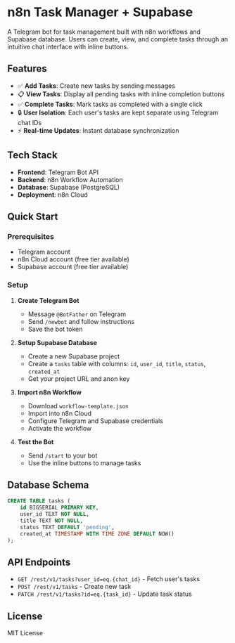 # n8n Task Manager + Supabase

A Telegram bot for task management built with n8n workflows and Supabase database. Users can create, view, and complete tasks through an intuitive chat interface with inline buttons.

## Features

- ✅ **Add Tasks**: Create new tasks by sending messages
- 📋 **View Tasks**: Display all pending tasks with inline completion buttons
- ✅ **Complete Tasks**: Mark tasks as completed with a single click
- 🔒 **User Isolation**: Each user's tasks are kept separate using Telegram chat IDs
- ⚡ **Real-time Updates**: Instant database synchronization

## Tech Stack

- **Frontend**: Telegram Bot API
- **Backend**: n8n Workflow Automation
- **Database**: Supabase (PostgreSQL)
- **Deployment**: n8n Cloud

## Quick Start

### Prerequisites

- Telegram account
- n8n Cloud account (free tier available)
- Supabase account (free tier available)

### Setup

1. **Create Telegram Bot**
   - Message `@BotFather` on Telegram
   - Send `/newbot` and follow instructions
   - Save the bot token

2. **Setup Supabase Database**
   - Create a new Supabase project
   - Create a `tasks` table with columns: `id`, `user_id`, `title`, `status`, `created_at`
   - Get your project URL and anon key

3. **Import n8n Workflow**
   - Download `workflow-template.json`
   - Import into n8n Cloud
   - Configure Telegram and Supabase credentials
   - Activate the workflow

4. **Test the Bot**
   - Send `/start` to your bot
   - Use the inline buttons to manage tasks

## Database Schema

```sql
CREATE TABLE tasks (
    id BIGSERIAL PRIMARY KEY,
    user_id TEXT NOT NULL,
    title TEXT NOT NULL,
    status TEXT DEFAULT 'pending',
    created_at TIMESTAMP WITH TIME ZONE DEFAULT NOW()
);
```

## API Endpoints

- `GET /rest/v1/tasks?user_id=eq.{chat_id}` - Fetch user's tasks
- `POST /rest/v1/tasks` - Create new task
- `PATCH /rest/v1/tasks?id=eq.{task_id}` - Update task status

## License

MIT License